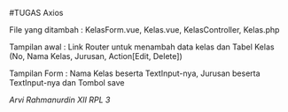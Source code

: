 #TUGAS Axios

File yang ditambah :
KelasForm.vue, Kelas.vue, KelasController, Kelas.php

Tampilan awal :
Link Router untuk menambah data kelas dan Tabel Kelas (No, Nama Kelas, Jurusan, Action[Edit, Delete])

Tampilan Form :
Nama Kelas beserta TextInput-nya, Jurusan beserta TextInput-nya dan Tombol save

*Arvi Rahmanurdin
XII RPL 3*
